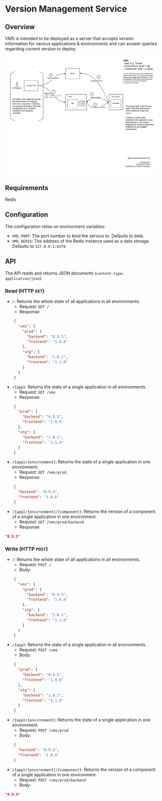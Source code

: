 # Version Management Service

## Overview

VMS is intended to be deployed as a server that accepts version information for various applications & environments and can answer queries regarding current version to deploy.

![VMS Diagram](https://github.com/twoporeguys/vms/blob/master/docs/VMS-Diagram.png)

## Requirements
Redis

## Configuration
The configuration relies on environment variables:
- `VMS_PORT`: The port number to bind the service to. Defaults to `8080`.
- `VMS_REDIS`: The address of the Redis instance used as a data storage. Defaults to `127.0.0.1:6379`.

## API
The API reads and returns JSON documents (`content-type: application/json`).
### Read (HTTP `GET`)
- `/`: Returns the whole state of all applications in all environments.
  - Request: `GET /`
  - Response:
```json
    {
      "vms": {
        "prod": {
          "backend": "0.9.5",
          "frontend": "1.0.6"
        },
        "stg": {
          "backend": "1.0.1",
          "frontend": "1.1.0"
        }
      }
    }
```
- `/{app}`: Returns the state of a single application in all environments.
  - Request: `GET /vms`
  - Response:
```json
    {
      "prod": {
        "backend": "0.9.5",
        "frontend": "1.0.6"
      },
      "stg": {
        "backend": "1.0.1",
        "frontend": "1.1.0"
      }
    }
```
- `/{app}/{environment}`: Returns the state of a single application in one environment.
  - Request: `GET /vms/prod`
  - Response:
```json
    {
      "backend": "0.9.5",
      "frontend": "1.0.6"
    }
```
- `/{app}/{environment}/{component}`: Returns the version of a component of a single application in one environment.
  - Request: `GET /vms/prod/backend`
  - Response:
```json
"0.9.5"
```

### Write (HTTP `POST`)
- `/`: Returns the whole state of all applications in all environments.
  - Request: `POST /`
  - Body:
```json
    {
      "vms": {
        "prod": {
          "backend": "0.9.5",
          "frontend": "1.0.6"
        },
        "stg": {
          "backend": "1.0.1",
          "frontend": "1.1.0"
        }
      }
    }
```
- `/{app}`: Returns the state of a single application in all environments.
  - Request: `POST /vms`
  - Body:
```json
    {
      "prod": {
        "backend": "0.9.5",
        "frontend": "1.0.6"
      },
      "stg": {
        "backend": "1.0.1",
        "frontend": "1.1.0"
      }
    }
```
- `/{app}/{environment}`: Returns the state of a single application in one environment.
  - Request: `POST /vms/prod`
  - Body:
```json
    {
      "backend": "0.9.5",
      "frontend": "1.0.6"
    }
```
- `/{app}/{environment}/{component}`: Returns the version of a component of a single application in one environment.
  - Request: `POST /vms/prod/backend`
  - Body:
```json
"0.9.5"
```
